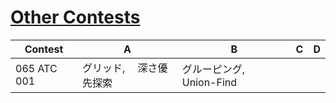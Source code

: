 # [Other Contests](https://kenkoooo.com/atcoder/#/table)

| Contest     | A                        | B                          | C | D |
|-------------|--------------------------|----------------------------|---|---|
| 065 ATC 001 | グリッド,　 深さ優先探索 | グルーピング,　 Union-Find |   |   |
